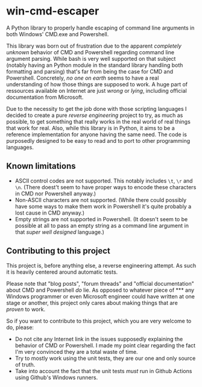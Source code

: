 # win-cmd-escaper

A Python library to properly handle escaping of command line arguments in both Windows' CMD.exe and Powershell.

This library was born out of frustration due to the apparent *completely unknown* behavior of CMD and Powershell regarding command line argument parsing. While bash is very well supported on that subject (notably having an Python module in the standard library handling both formatting and parsing) that's far from being the case for CMD and Powershell. Concretely, *no one on earth* seems to have a real understanding of how those things are supposed to work. A huge part of ressources available on Internet are just *wrong* or *lying*, including official documentation from Microsoft.

Due to the necessity to get the job done with those scripting languages I decided to create a pure *reverse engineering* project to try, as much as possible, to get something that really works in the real world of real things that work for real. Also, while this library is in Python, it aims to be a reference implementation for anyone having the same need. The code is purposedly designed to be easy to read and to port to other programming languages.

## Known limitations

* ASCII control codes are not supported. This notably includes `\t`, `\r` and `\n`. (There doest't seem to have proper ways to encode these characters in CMD nor Powershell anyway.)
* Non-ASCII characters are not supported. (While there could possibly have some ways to make them work in Powershell it's quite probably a lost cause in CMD anyway.)
* Empty strings are not supported in Powershell. (It doesn't seem to be possible at all to pass an empty string as a command line argument in that *super well designed* language.)

## Contributing to this project

This project is, before anything else, a reverse engineering attempt. As such it is heavily centered around automatic tests.

Please note that "blog posts", "forum threads" and "official documentation" about CMD and Powershell *do* lie. As opposed to whatever piece of *** any Windows programmer or even Microsoft engineer could have written at one stage or another, this project only cares about making things that are *proven* to work.

So if you want to contribute to this project, which you are very welcome to do, please:

* Do not cite any Internet link in the issues supposedly explaining the behavior of CMD or Powershell. I made my point clear regarding the fact I'm very convinced they are a total waste of time.
* Try to mostly work using the unit tests, they are our one and only source of truth.
* Take into account the fact that the unit tests *must* run in Github Actions using Github's Windows runners.

